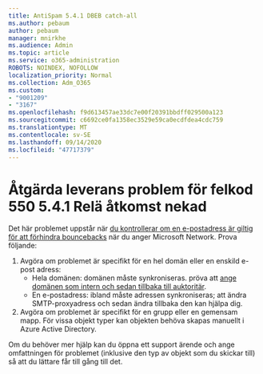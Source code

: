 ```yaml
---
title: AntiSpam 5.4.1 DBEB catch-all
ms.author: pebaum
author: pebaum
manager: mnirkhe
ms.audience: Admin
ms.topic: article
ms.service: o365-administration
ROBOTS: NOINDEX, NOFOLLOW
localization_priority: Normal
ms.collection: Adm_O365
ms.custom:
- "9001209"
- "3167"
ms.openlocfilehash: f9d613457ae33dc7e00f20391bbdff029500a123
ms.sourcegitcommit: c6692ce0fa1358ec3529e59ca0ecdfdea4cdc759
ms.translationtype: MT
ms.contentlocale: sv-SE
ms.lasthandoff: 09/14/2020
ms.locfileid: "47717379"
---
```

# <a name="fix-delivery-issues-for-error-code-550-541-relay-access-denied"></a>Åtgärda leverans problem för felkod 550 5.4.1 Relä åtkomst nekad

Det här problemet uppstår när [du kontrollerar om en e-postadress är giltig för att förhindra bouncebacks](https://docs.microsoft.com/exchange/mail-flow-best-practices/use-directory-based-edge-blocking) när du anger Microsoft Network. Prova följande:

1. Avgöra om problemet är specifikt för en hel domän eller en enskild e-post adress:
    - Hela domänen: domänen måste synkroniseras. pröva att [ange domänen som intern och sedan tillbaka till auktoritär](https://docs.microsoft.com/exchange/mail-flow-best-practices/manage-accepted-domains/manage-accepted-domains).
    - En e-postadress: ibland måste adressen synkroniseras; att ändra SMTP-proxyadress och sedan ändra tillbaka den kan hjälpa dig.
2. Avgöra om problemet är specifikt för en grupp eller en gemensam mapp. För vissa objekt typer kan objekten behöva skapas manuellt i Azure Active Directory.

Om du behöver mer hjälp kan du öppna ett support ärende och ange omfattningen för problemet (inklusive den typ av objekt som du skickar till) så att du lättare får till gång till det.